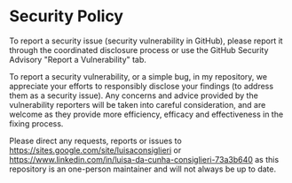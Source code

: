 # Security Policy

To report a security issue (security vulnerability in GitHub), please report it through the coordinated disclosure process or use the GitHub Security Advisory "Report a Vulnerability" tab.

To report a security vulnerability, or a simple bug, in my repository, we appreciate your efforts to responsibly disclose your findings (to address them as a security  issue).
Any concerns and advice provided by the vulnerability reporters will be taken into careful consideration, and are welcome as they provide more efficiency, efficacy and effectiveness in the fixing process.

Please direct any requests, reports or issues to https://sites.google.com/site/luisaconsiglieri or https://www.linkedin.com/in/luisa-da-cunha-consiglieri-73a3b640
as this repository is an one-person maintainer and will not always be up to date.
